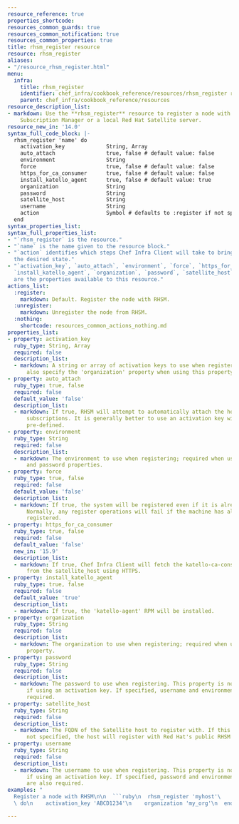 ```yaml
---
resource_reference: true
properties_shortcode:
resources_common_guards: true
resources_common_notification: true
resources_common_properties: true
title: rhsm_register resource
resource: rhsm_register
aliases:
- "/resource_rhsm_register.html"
menu:
  infra:
    title: rhsm_register
    identifier: chef_infra/cookbook_reference/resources/rhsm_register rhsm_register
    parent: chef_infra/cookbook_reference/resources
resource_description_list:
- markdown: Use the **rhsm_register** resource to register a node with the Red Hat
    Subscription Manager or a local Red Hat Satellite server.
resource_new_in: '14.0'
syntax_full_code_block: |-
  rhsm_register 'name' do
    activation_key             String, Array
    auto_attach                true, false # default value: false
    environment                String
    force                      true, false # default value: false
    https_for_ca_consumer      true, false # default value: false
    install_katello_agent      true, false # default value: true
    organization               String
    password                   String
    satellite_host             String
    username                   String
    action                     Symbol # defaults to :register if not specified
  end
syntax_properties_list:
syntax_full_properties_list:
- "`rhsm_register` is the resource."
- "`name` is the name given to the resource block."
- "`action` identifies which steps Chef Infra Client will take to bring the node into
  the desired state."
- "`activation_key`, `auto_attach`, `environment`, `force`, `https_for_ca_consumer`,
  `install_katello_agent`, `organization`, `password`, `satellite_host`, and `username`
  are the properties available to this resource."
actions_list:
  :register:
    markdown: Default. Register the node with RHSM.
  :unregister:
    markdown: Unregister the node from RHSM.
  :nothing:
    shortcode: resources_common_actions_nothing.md
properties_list:
- property: activation_key
  ruby_type: String, Array
  required: false
  description_list:
  - markdown: A string or array of activation keys to use when registering; you must
      also specify the 'organization' property when using this property.
- property: auto_attach
  ruby_type: true, false
  required: false
  default_value: 'false'
  description_list:
  - markdown: If true, RHSM will attempt to automatically attach the host to applicable
      subscriptions. It is generally better to use an activation key with the subscriptions
      pre-defined.
- property: environment
  ruby_type: String
  required: false
  description_list:
  - markdown: The environment to use when registering; required when using the username
      and password properties.
- property: force
  ruby_type: true, false
  required: false
  default_value: 'false'
  description_list:
  - markdown: If true, the system will be registered even if it is already registered.
      Normally, any register operations will fail if the machine has already been
      registered.
- property: https_for_ca_consumer
  ruby_type: true, false
  required: false
  default_value: 'false'
  new_in: '15.9'
  description_list:
  - markdown: If true, Chef Infra Client will fetch the katello-ca-consumer-latest.noarch.rpm
      from the satellite_host using HTTPS.
- property: install_katello_agent
  ruby_type: true, false
  required: false
  default_value: 'true'
  description_list:
  - markdown: If true, the 'katello-agent' RPM will be installed.
- property: organization
  ruby_type: String
  required: false
  description_list:
  - markdown: The organization to use when registering; required when using the 'activation_key'
      property.
- property: password
  ruby_type: String
  required: false
  description_list:
  - markdown: The password to use when registering. This property is not applicable
      if using an activation key. If specified, username and environment are also
      required.
- property: satellite_host
  ruby_type: String
  required: false
  description_list:
  - markdown: The FQDN of the Satellite host to register with. If this property is
      not specified, the host will register with Red Hat's public RHSM service.
- property: username
  ruby_type: String
  required: false
  description_list:
  - markdown: The username to use when registering. This property is not applicable
      if using an activation key. If specified, password and environment properties
      are also required.
examples: "
  Register a node with RHSM\n\n  ```ruby\n  rhsm_register 'myhost'\
  \ do\n    activation_key 'ABCD1234'\n    organization 'my_org'\n  end\n  ```\n"

---
```

